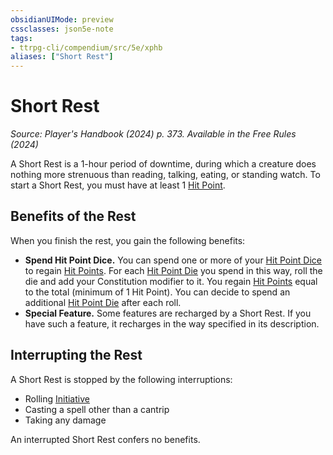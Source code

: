 ```yaml
---
obsidianUIMode: preview
cssclasses: json5e-note
tags:
- ttrpg-cli/compendium/src/5e/xphb
aliases: ["Short Rest"]
---
```

# Short Rest
*Source: Player's Handbook (2024) p. 373. Available in the Free Rules (2024)* 

A Short Rest is a 1-hour period of downtime, during which a creature does nothing more strenuous than reading, talking, eating, or standing watch. To start a Short Rest, you must have at least 1 [Hit Point](2-Mechanics/CLI/rules/variant-rules/hit-points-xphb.md).

## Benefits of the Rest

When you finish the rest, you gain the following benefits:

- **Spend Hit Point Dice.** You can spend one or more of your [Hit Point Dice](2-Mechanics/CLI/rules/variant-rules/hit-point-dice-xphb.md) to regain [Hit Points](2-Mechanics/CLI/rules/variant-rules/hit-points-xphb.md). For each [Hit Point Die](2-Mechanics/CLI/rules/variant-rules/hit-point-dice-xphb.md) you spend in this way, roll the die and add your Constitution modifier to it. You regain [Hit Points](2-Mechanics/CLI/rules/variant-rules/hit-points-xphb.md) equal to the total (minimum of 1 Hit Point). You can decide to spend an additional [Hit Point Die](2-Mechanics/CLI/rules/variant-rules/hit-point-dice-xphb.md) after each roll.  
- **Special Feature.** Some features are recharged by a Short Rest. If you have such a feature, it recharges in the way specified in its description.  

## Interrupting the Rest

A Short Rest is stopped by the following interruptions:

- Rolling [Initiative](2-Mechanics/CLI/rules/variant-rules/initiative-xphb.md)  
- Casting a spell other than a cantrip  
- Taking any damage  

An interrupted Short Rest confers no benefits.